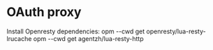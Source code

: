 # OAuth proxy

Install Openresty dependencies:
opm --cwd get openresty/lua-resty-lrucache
opm --cwd get agentzh/lua-resty-http